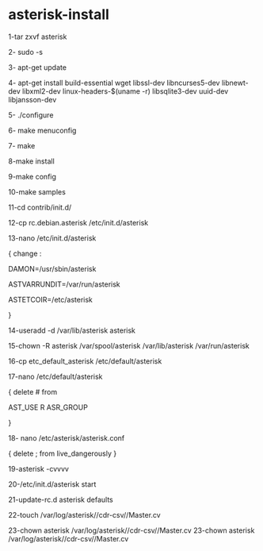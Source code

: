 # asterisk-install



1-tar zxvf asterisk

2- sudo -s

3- apt-get update

4- apt-get install build-essential wget libssl-dev libncurses5-dev libnewt-dev libxml2-dev linux-headers-$(uname -r) libsqlite3-dev uuid-dev libjansson-dev

5- ./configure

6- make menuconfig

7- make

8-make install 

9-make config

10-make samples

11-cd contrib/init.d/ 

12-cp rc.debian.asterisk /etc/init.d/asterisk

13-nano /etc/init.d/asterisk 

{
change :

DAMON=/usr/sbin/asterisk
 
ASTVARRUNDIT=/var/run/asterisk 

ASTETCOIR=/etc/asterisk

}

14-useradd -d /var/lib/asterisk asterisk

15-chown -R  asterisk /var/spool/asterisk /var/lib/asterisk /var/run/asterisk 

16-cp etc_default_asterisk /etc/default/asterisk 

17-nano /etc/default/asterisk 

{
delete # from

AST_USE
R
ASR_GROUP

}

18- nano /etc/asterisk/asterisk.conf
 
{
delete ; from live_dangerously
}

19-asterisk -cvvvv

20-/etc/init.d/asterisk	start 

21-update-rc.d asterisk defaults

22-touch /var/log/asterisk//cdr-csv//Master.cv

23-chown asterisk  /var/log/asterisk//cdr-csv//Master.cv
23-chown asterisk  /var/log/asterisk//cdr-csv//Master.cv
